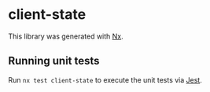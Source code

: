 # client-state

This library was generated with [Nx](https://nx.dev).

## Running unit tests

Run `nx test client-state` to execute the unit tests via [Jest](https://jestjs.io).
